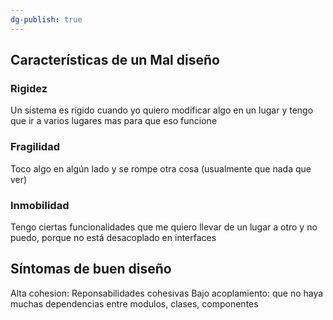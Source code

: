```yaml
---
dg-publish: true
---
```

## Características de un Mal diseño
### Rigidez
Un sistema es rígido cuando yo quiero modificar algo en un lugar y tengo que ir a varios lugares mas para que eso funcione

### Fragilidad
Toco algo en algún lado y se rompe otra cosa (usualmente que nada que ver)

### Inmobilidad
Tengo ciertas funcionalidades que me quiero llevar de un lugar a otro y no puedo, porque no está desacoplado en interfaces

## Síntomas de buen diseño 
Alta cohesion: Reponsabilidades cohesivas
Bajo acoplamiento: que no haya muchas dependencias entre modulos, clases, componentes

